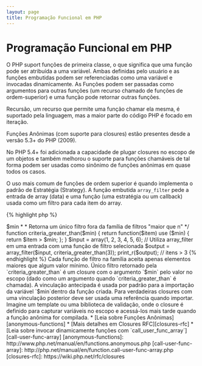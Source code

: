 ```yaml
---
layout: page
title: Programação Funcional em PHP
---
```


# Programação Funcional em PHP

O PHP suport funções de primeira classe, o que significa que uma função pode ser atribuída a uma variável. Ambas
definidas pelo usuário e as funções embutidas podem ser referenciadas como uma variável e invocadas dinamicamente.
As Funções podem ser passadas como argumentos para outras funções (um recurso chamado de funções de ordem-superior)
e uma função pode retornar outras funções.

Recursão, um recurso que permite uma função chamar ela mesma, é suportado pela linguagem, mas a maior parte do código
PHP é focado em iteração.

Funções Anônimas (com suporte para closures) estão presentes desde a versão 5.3+ do PHP (2009).

No PHP 5.4+ foi adicionada a capacidade de plugar closures no escopo de um objetos e também melhorou o suporte
para funções chamáveis de tal forma podem ser usadas como sinônimo de funções anônimas em quase todos os casos.

O uso mais comum de funções de ordem superior é quando implementa o padrão de Estratégia (Strategy). A função embutida
`array_filter` pede a entrada de array (data) e uma função (uma estratégia ou um callback) usada como um filtro para
cada item do array.

{% highlight php %}
<?php
$input = array(1, 2, 3, 4, 5, 6);

// cria uma nova função anônima e atribui a uma variável
$filter_even = function($item) {
    return ($item % 2) == 0;
};

// constrói o array_filter com os dados e a função
$output = array_filter($input, $filter_even);

// a função não precisa ser atribuída a uma variável. Assim também é válido:
$output = array_filter($input, function($item) {
    return ($item % 2) == 0;
});

print_r($output);
{% endhighlight %}

Uma closure é uma função anônima que pode acessar variáveis importadas a partir de fora do escopo usando qualquer
variável global. Teoricamente, um closure é uma função com alguns argumentos fechados (por exemplo, fixo) pelo ambiente
quando é definido. Closures podem contornar restrições de escopo de variáveis de uma maneira simples.

No próximo exemplo, usamos closures para definir uma função que retorna um filtro único para `array_filter`, fora
da família de funções de filtro.

{% highlight php %}
<?php
/**
 * Cria uma função de filtro anônima que aceita $items > $min
 *
 * Retorna um único filtro fora da família de filtros "maior que n"
 */
function criteria_greater_than($min)
{
    return function($item) use ($min) {
        return $item > $min;
    };
}

$input = array(1, 2, 3, 4, 5, 6);

// Utiliza array_filter em uma entrada com uma função de filtro selecionada
$output = array_filter($input, criteria_greater_than(3));

print_r($output); // itens > 3
{% endhighlight %}

Cada função de filtro na família aceita apenas elementos maiores que algum valor mínimo. Único filtro retornado pela
`criteria_greater_than` é um closure com o argumento `$min` pelo valor no escopo (dado como um argumento quando
`criteria_greater_than` é chamada).

A vinculação antecipada é usada por padrão para a importação da variável `$min`dentro da função criada. Para
verdadeiras closures com uma vinculação posterior deve ser usada uma referência quando importar. Imagine um template ou
uma biblioteca de validação, onde o closure é definido para capturar variáveis no escopo e acessá-los mais tarde quando
a função anônima for compilada.

* [Leia sobre Funções Anônimas][anonymous-functions]
* [Mais detalhes em Closures RFC][closures-rfc]
* [Leia sobre invocar dinamicamente funções com `call_user_func_array`][call-user-func-array]

[anonymous-functions]: http://www.php.net/manual/en/functions.anonymous.php
[call-user-func-array]: http://php.net/manual/en/function.call-user-func-array.php
[closures-rfc]: https://wiki.php.net/rfc/closures
